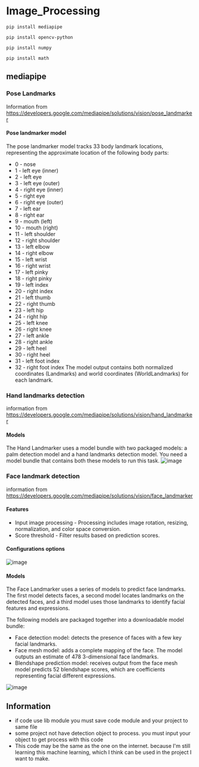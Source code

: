 # Image_Processing
```
pip install mediapipe
```
```
pip install opencv-python
```
```
pip install numpy
```
```
pip install math
```
## mediapipe
### Pose Landmarks
 Information from https://developers.google.com/mediapipe/solutions/vision/pose_landmarker
 
#### Pose landmarker model
The pose landmarker model tracks 33 body landmark locations, representing the approximate location of the following body parts:
- 0 - nose
- 1 - left eye (inner)
- 2 - left eye
- 3 - left eye (outer)
- 4 - right eye (inner)
- 5 - right eye
- 6 - right eye (outer)
- 7 - left ear
- 8 - right ear
- 9 - mouth (left)
- 10 - mouth (right)
- 11 - left shoulder
- 12 - right shoulder
- 13 - left elbow
- 14 - right elbow
- 15 - left wrist
- 16 - right wrist
- 17 - left pinky
- 18 - right pinky
- 19 - left index
- 20 - right index
- 21 - left thumb
- 22 - right thumb
- 23 - left hip
- 24 - right hip
- 25 - left knee
- 26 - right knee
- 27 - left ankle
- 28 - right ankle
- 29 - left heel
- 30 - right heel
- 31 - left foot index
- 32 - right foot index
  The model output contains both normalized coordinates (Landmarks) and world coordinates (WorldLandmarks) for each landmark.

### Hand landmarks detection
information from https://developers.google.com/mediapipe/solutions/vision/hand_landmarker

#### Models
The Hand Landmarker uses a model bundle with two packaged models: a palm detection model and a hand landmarks detection model. You need a model bundle that contains both these models to run this task.
![image](https://github.com/fatjrizikri/Image_Processing/assets/66940604/ac11f25c-1feb-4f4f-bd07-48f6632a3ebf)

### Face landmark detection
information from https://developers.google.com/mediapipe/solutions/vision/face_landmarker
#### Features
- Input image processing - Processing includes image rotation, resizing, normalization, and color space conversion.
- Score threshold - Filter results based on prediction scores.
#### Configurations options
![image](https://github.com/fatjrizikri/Image_Processing/assets/66940604/20dcefff-a98f-48f7-bf6a-b0f6233bf4dc)
#### Models
The Face Landmarker uses a series of models to predict face landmarks. The first model detects faces, a second model locates landmarks on the detected faces, and a third model uses those landmarks to identify facial features and expressions.

The following models are packaged together into a downloadable model bundle:

- Face detection model: detects the presence of faces with a few key facial landmarks.
- Face mesh model: adds a complete mapping of the face. The model outputs an estimate of 478 3-dimensional face landmarks.
- Blendshape prediction model: receives output from the face mesh model predicts 52 blendshape scores, which are coefficients representing facial different expressions.

![image](https://github.com/fatjrizikri/Image_Processing/assets/66940604/134d2318-423d-41e5-b2b8-0dffa6511ea0)


## Information
- if code use lib module you must save code module and your project to same file
- some project not have detection object to process. you must input your object to get process with this code
- This code may be the same as the one on the internet. because I'm still learning this machine learning, which I think can be used in the project I want to make.
  

